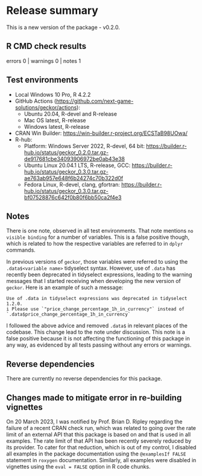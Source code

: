 # Release summary

This is a new version of the package - v0.2.0.


## R CMD check results

errors 0 | warnings 0 | notes 1


## Test environments

* Local Windows 10 Pro, R 4.2.2
* GitHub Actions (https://github.com/next-game-solutions/geckor/actions):
  * Ubuntu 20.04, R-devel and R-release
  * Mac OS latest, R-release
  * Windows latest, R-release
* CRAN Win Builder: https://win-builder.r-project.org/ECSTaB98UOwa/
* R-hub:
  * Platform:	Windows Server 2022, R-devel, 64 bit: https://builder.r-hub.io/status/geckor_0.2.0.tar.gz-de917681cbe34093906972be0ab43e38
  * Ubuntu Linux 20.04.1 LTS, R-release, GCC: https://builder.r-hub.io/status/geckor_0.3.0.tar.gz-ae763ab957e648f6b24274c70b322d0f
  * Fedora Linux, R-devel, clang, gfortran: https://builder.r-hub.io/status/geckor_0.3.0.tar.gz-bf07528876c642f0b80f6bb50ca2f4e3
  
## Notes

There is one note, observed in all test environments. That note mentions `no visible binding` for a number of variables. This is a false positive though, which is related to how the respective variables are referred to in `dplyr` commands.

In previous versions of `geckor`, those variables were referred to using the `.data$<variable name>` tidyselect syntax. However, use of `.data` has recently been deprecated in tidyselect expressions, leading to the warning messages that I started receiving when developing the new version of `geckor`. Here is an example of such a message: 

```
Use of .data in tidyselect expressions was deprecated in tidyselect 1.2.0.
i Please use `"price_change_percentage_1h_in_currency"` instead of `.data$price_change_percentage_1h_in_currency`
```

I followed the above advice and removed `.data$` in relevant places of the codebase. This change lead to the note under discussion. This note is a false positive because it is not affecting the functioning of this package in any way, as evidenced by all tests passing without any errors or warnings.


## Reverse dependencies

There are currently no reverse dependencies for this package.


## Changes made to mitigate error in re-building vignettes

On 20 March 2023, I was notified by Prof. Brian D. Ripley regarding the failure of a recent CRAN check run, which was related to going over the rate limit of an external API that this package is based on and that is used in all examples. The rate limit of that API has been recently severely reduced by its provider. To cater for that reduction, which is out of my control, I disabled all examples in the package documentation using the `@examplesIf FALSE` statement in `roxygen` documentation. Similarly, all examples were disabled in vignettes using the `eval = FALSE` option in R code chunks.
